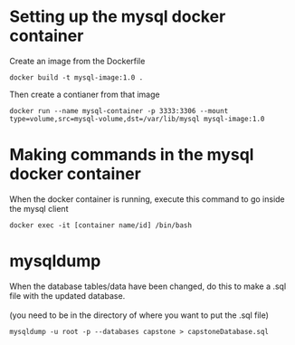 # Setting up the mysql docker container
Create an image from the Dockerfile
```
docker build -t mysql-image:1.0 .
```

Then create a contianer from that image
```
docker run --name mysql-container -p 3333:3306 --mount type=volume,src=mysql-volume,dst=/var/lib/mysql mysql-image:1.0
```

# Making commands in the mysql docker container 
When the docker container is running, execute this command to go inside the mysql client
```
docker exec -it [container name/id] /bin/bash
```

# mysqldump
When the database tables/data have been changed, do this to make a .sql file with the updated database. <br><br>
(you need to be in the directory of where you want to put the .sql file)
```
mysqldump -u root -p --databases capstone > capstoneDatabase.sql
```

